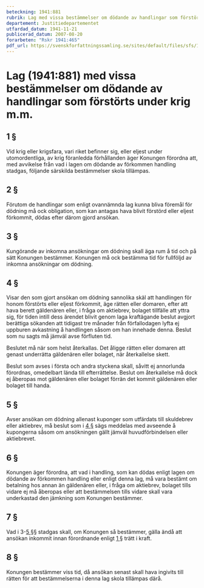 ```yaml
---
beteckning: 1941:881
rubrik: Lag med vissa bestämmelser om dödande av handlingar som förstörts under krig m.m.
departement: Justitiedepartementet
utfardad_datum: 1941-11-21
publicerad_datum: 2007-08-20
forarbeten: "Rskr 1941:465"
pdf_url: https://svenskforfattningssamling.se/sites/default/files/sfs/1941-11/SFS1941-881.pdf
---
```


# Lag (1941:881) med vissa bestämmelser om dödande av handlingar som förstörts under krig m.m.

## 1 §

Vid krig eller krigsfara, vari riket befinner sig, eller eljest under utomordentliga, av krig föranledda förhållanden äger Konungen förordna att, med avvikelse från vad i lagen om dödande av förkommen handling stadgas, följande särskilda bestämmelser skola tillämpas.

## 2 §

Förutom de handlingar som enligt ovannämnda lag kunna bliva föremål för dödning må ock obligation, som kan antagas hava blivit förstörd eller eljest förkommit, dödas efter därom gjord ansökan.

## 3 §

Kungörande av inkomna ansökningar om dödning skall äga rum å tid och på sätt Konungen bestämmer. Konungen må ock bestämma tid för fullföljd av inkomna ansökningar om dödning.

## 4 §

Visar den som gjort ansökan om dödning sannolika skäl att handlingen för honom förstörts eller eljest förkommit, äge rätten eller domaren, efter att hava berett gäldenären eller, i fråga om aktiebrev, bolaget tillfälle att yttra sig, för tiden intill dess ärendet blivit genom laga kraftägande beslut avgjort berättiga sökanden att tidigast tre månader från förfallodagen lyfta ej uppburen avkastning å handlingen såsom om han innehade denna. Beslut som nu sagts må jämväl avse förfluten tid.

Beslutet må när som helst återkallas. Det åligge rätten eller domaren att genast underrätta gäldenären eller bolaget, när återkallelse skett.

Beslut som avses i första och andra styckena skall, såvitt ej annorlunda förordnas, omedelbart lända till efterrättelse. Beslut om återkallelse må dock ej åberopas mot gäldenären eller bolaget förrän det kommit gäldenären eller bolaget till handa.

## 5 §

Avser ansökan om dödning allenast kuponger som utfärdats till skuldebrev eller aktiebrev, må beslut som i [4 §](#4) sägs meddelas med avseende å kupongerna såsom om ansökningen gällt jämväl huvudförbindelsen eller aktiebrevet.

## 6 §

Konungen äger förordna, att vad i handling, som kan dödas enligt lagen om dödande av förkommen handling eller enligt denna lag, må vara bestämt om betalning hos annan än gäldenären eller, i fråga om aktiebrev, bolaget tills vidare ej må åberopas eller att bestämmelsen tills vidare skall vara underkastad den jämkning som Konungen bestämmer.

## 7 §

Vad i 3-[5 §](#5)§ stadgas skall, om Konungen så bestämmer, gälla ändå att ansökan inkommit innan förordnande enligt [1 §](#1) trätt i kraft.

## 8 §

Konungen bestämmer viss tid, då ansökan senast skall hava ingivits till rätten för att bestämmelserna i denna lag skola tillämpas därå.